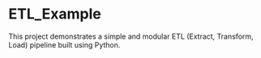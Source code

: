 # ETL_Example
This project demonstrates a simple and modular ETL (Extract, Transform, Load) pipeline built using Python.
